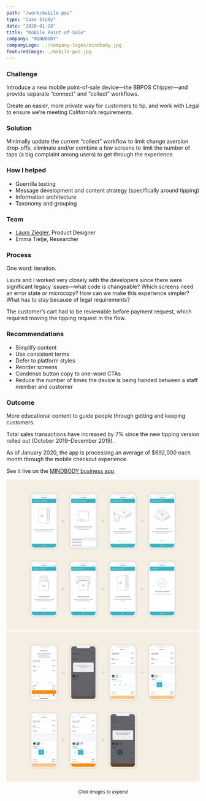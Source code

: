 ```yaml
---
path: "/work/mobile-pos"
type: "Case Study"
date: "2020-01-28"
title: "Mobile Point-of-Sale"
company: "MINDBODY"
companyLogo: ../company-logos/mindbody.jpg
featuredImage: ./mobile-pos.jpg
---
```


### Challenge

Introduce a new mobile point-of-sale device—the BBPOS Chipper—and provide separate “connect” and “collect” workflows.

Create an easier, more private way for customers to tip, and work with Legal to ensure we’re meeting California’s requirements.

### Solution

Minimally update the current “collect” workflow to limit change aversion drop-offs, eliminate and/or combine a few screens to limit the number of taps (a big complaint among users) to get through the experience.

### How I helped

- Guerrilla testing
- Message development and content strategy (specifically around tipping)
- Information architecture
- Taxonomy and grouping

### Team

- <a href="https://www.linkedin.com/in/laura-ziegler/" rel="noopener noreferrer" target="_blank">Laura Ziegler</a>, Product Designer
- Emma Tietje, Researcher

### Process

One word: iteration.

Laura and I worked very closely with the developers since there were significant legacy issues—what code is changeable? Which screens need an error state or microcopy? How can we make this experience simpler? What has to stay because of legal requirements?

The customer’s cart had to be reviewable before payment request, which required moving the tipping request in the flow.

### Recommendations

- Simplify content
- Use consistent terms
- Defer to platform styles
- Reorder screens
- Condense button copy to one-word CTAs
- Reduce the number of times the device is being handed between a staff member and customer

### Outcome

More educational content to guide people through getting and keeping customers.

Total sales transactions have increased by 7% since the new tipping version rolled out (October 2019–December 2019).

As of January 2020, the app is processing an average of \$692,000 each month through the mobile checkout experience.

See it live on the <a href="https://apps.apple.com/us/app/id599125654" rel="noopener noreferrer" target="_blank">MINDBODY business app</a>.

![Mobile POS connect process](mobile-pos-connect.png)
![Mobile POS collect process](mobile-pos-collect.png)

<center><small><em>Click images to expand</em></small></center>
